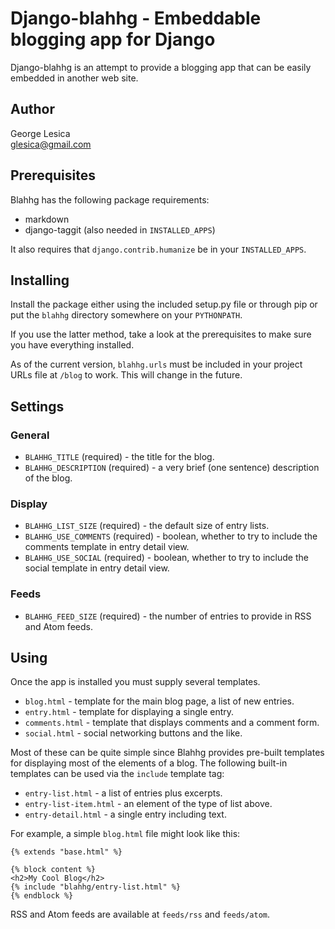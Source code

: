 Django-blahhg - Embeddable blogging app for Django
==================================================
Django-blahhg is an attempt to provide a blogging app that can be easily 
embedded in another web site.

Author
------
George Lesica<br />
<glesica@gmail.com>

Prerequisites
-------------
Blahhg has the following package requirements:

  * markdown
  * django-taggit (also needed in `INSTALLED_APPS`)

It also requires that `django.contrib.humanize` be in your `INSTALLED_APPS`.

Installing
----------
Install the package either using the included setup.py file or through 
pip or put the `blahhg` directory somewhere on your `PYTHONPATH`.

If you use the latter method, take a look at the prerequisites to make sure 
you have everything installed.

As of the current version, `blahhg.urls` must be included in your project 
URLs file at `/blog` to work. This will change in the future.

Settings
--------
### General ###
  * `BLAHHG_TITLE` (required) - the title for the blog.
  * `BLAHHG_DESCRIPTION` (required) - a very brief (one sentence) description 
of the blog.

### Display ###
  * `BLAHHG_LIST_SIZE` (required) - the default size of entry lists.
  * `BLAHHG_USE_COMMENTS` (required) - boolean, whether to try to include 
the comments template in entry detail view.
  * `BLAHHG_USE_SOCIAL` (required) - boolean, whether to try to include the 
social template in entry detail view.

### Feeds ###
  * `BLAHHG_FEED_SIZE` (required) - the number of entries to provide in 
RSS and Atom feeds.
  
Using
-----
Once the app is installed you must supply several templates.

  * `blog.html` - template for the main blog page, a list of new entries.
  * `entry.html` - template for displaying a single entry.
  * `comments.html` - template that displays comments and a comment form.
  * `social.html` - social networking buttons and the like.

Most of these can be quite simple since Blahhg provides pre-built templates 
for displaying most of the elements of a blog. The following built-in 
templates can be used via the `include` template tag:

  * `entry-list.html` - a list of entries plus excerpts.
  * `entry-list-item.html` - an element of the type of list above.
  * `entry-detail.html` - a single entry including text.

For example, a simple `blog.html` file might look like this:

    {% extends "base.html" %}

    {% block content %}
    <h2>My Cool Blog</h2>
    {% include "blahhg/entry-list.html" %}
    {% endblock %}

RSS and Atom feeds are available at `feeds/rss` and `feeds/atom`.
